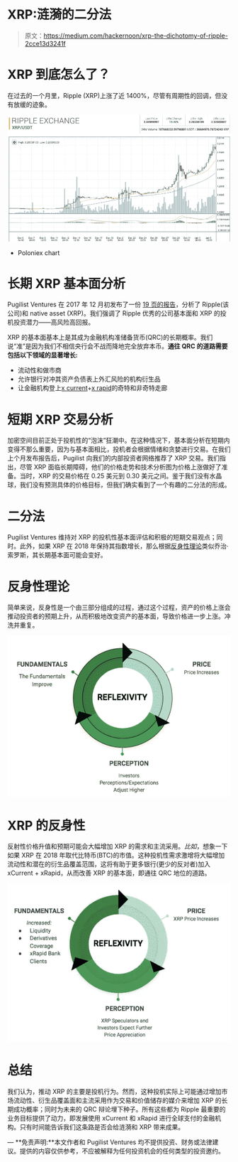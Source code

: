 # XRP:涟漪的二分法

> 原文：<https://medium.com/hackernoon/xrp-the-dichotomy-of-ripple-2cce13d3241f>

# XRP 到底怎么了？

在过去的一个月里，Ripple (XRP)上涨了近 1400%，尽管有周期性的回调，但没有放缓的迹象。

![](img/0338890510da0b3872f426d1266b2796.png)

* Poloniex chart

# **长期 XRP 基本面分析**

Pugilist Ventures 在 2017 年 12 月初发布了一份 [19 页的报告](https://view.attach.io/H1gCgXezM)，分析了 Ripple(该公司)和 native asset (XRP)。我们强调了 Ripple 优秀的公司基本面和 XRP 的投机投资潜力——高风险高回报。

XRP 的基本面基本上是其成为金融机构准储备货币(QRC)的长期概率。我们说“准”是因为我们不相信央行会不战而降地完全放弃本币。**通往 QRC 的道路需要包括以下领域的显著增长:**

*   流动性和做市商
*   允许银行对冲其资产负债表上外汇风险的机构衍生品
*   让金融机构登上[x current](https://ripple.com/solutions/process-payments/)+[x rapid](https://ripple.com/solutions/source-liquidity/)的奇特和非奇特走廊

# **短期 XRP 交易分析**

加密空间目前正处于投机性的“泡沫”狂潮中。在这种情况下，基本面分析在短期内变得不那么重要，因为与基本面相比，投机者会根据情绪和贪婪进行交易。在我们上个月发布报告后，Pugilist 向我们的内部投资者网络推荐了 XRP 交易。我们指出，尽管 XRP 面临长期障碍，他们的价格走势和技术分析图为价格上涨做好了准备。当时，XRP 的交易价格在 0.25 美元到 0.30 美元之间。鉴于我们没有水晶球，我们没有预测具体的价格目标，但我们确实看到了一个有趣的二分法的形成。

# **二分法**

Pugilist Ventures 维持对 XRP 的投机性基本面评估和积极的短期交易观点；同时。此外，如果 XRP 在 2018 年保持其指数增长，那么根据[反身性理论](https://en.wikipedia.org/wiki/Reflexivity_(social_theory))类似乔治·索罗斯，其长期基本面可能会变好。

# **反身性理论**

简单来说，反身性是一个由三部分组成的过程，通过这个过程，资产的价格上涨会推动投资者的预期上升，从而积极地改变资产的基本面，导致价格进一步上涨。冲洗并重复。

![](img/28f5981b561571101da2ca3ca5dc64c4.png)

# **XRP 的反身性**

反射性价格升值和预期可能会大幅增加 XRP 的需求和主流采用。*比如*，想象一下如果 XRP 在 2018 年取代比特币(BTC)的市值。这种投机性需求激增将大幅增加流动性和潜在的衍生品覆盖范围，这将有助于更多银行(更少的反对者)加入 xCurrent + xRapid，从而改善 XRP 的基本面，即通往 QRC 地位的道路。

![](img/2f4c496260a8730c1aa765615f6d5c89.png)

# **总结**

我们认为，推动 XRP 的主要是投机行为。然而，这种投机实际上可能通过增加市场流动性、衍生品覆盖面和主流采用作为交易和价值储存的媒介来增加 XRP 的长期成功概率；同时为未来的 QRC 辩论埋下种子。所有这些都为 Ripple 最重要的业务目标提供了动力，即发展使用 xCurrent 和 xRapid 进行全球支付的金融机构。只有时间能告诉我们这条路是否会给涟漪和 XRP 带来成果。

—
**免责声明:**本文作者和 Pugilist Ventures 均不提供投资、财务或法律建议。提供的内容仅供参考，不应被解释为任何投资机会的任何类型的投资邀约。